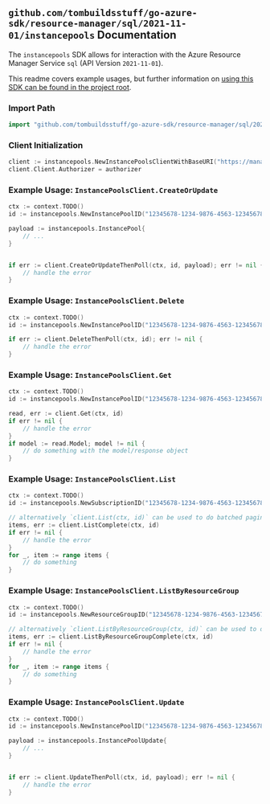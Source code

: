 
## `github.com/tombuildsstuff/go-azure-sdk/resource-manager/sql/2021-11-01/instancepools` Documentation

The `instancepools` SDK allows for interaction with the Azure Resource Manager Service `sql` (API Version `2021-11-01`).

This readme covers example usages, but further information on [using this SDK can be found in the project root](https://github.com/tombuildsstuff/go-azure-sdk/tree/main/docs).

### Import Path

```go
import "github.com/tombuildsstuff/go-azure-sdk/resource-manager/sql/2021-11-01/instancepools"
```


### Client Initialization

```go
client := instancepools.NewInstancePoolsClientWithBaseURI("https://management.azure.com")
client.Client.Authorizer = authorizer
```


### Example Usage: `InstancePoolsClient.CreateOrUpdate`

```go
ctx := context.TODO()
id := instancepools.NewInstancePoolID("12345678-1234-9876-4563-123456789012", "example-resource-group", "instancePoolValue")

payload := instancepools.InstancePool{
	// ...
}


if err := client.CreateOrUpdateThenPoll(ctx, id, payload); err != nil {
	// handle the error
}
```


### Example Usage: `InstancePoolsClient.Delete`

```go
ctx := context.TODO()
id := instancepools.NewInstancePoolID("12345678-1234-9876-4563-123456789012", "example-resource-group", "instancePoolValue")

if err := client.DeleteThenPoll(ctx, id); err != nil {
	// handle the error
}
```


### Example Usage: `InstancePoolsClient.Get`

```go
ctx := context.TODO()
id := instancepools.NewInstancePoolID("12345678-1234-9876-4563-123456789012", "example-resource-group", "instancePoolValue")

read, err := client.Get(ctx, id)
if err != nil {
	// handle the error
}
if model := read.Model; model != nil {
	// do something with the model/response object
}
```


### Example Usage: `InstancePoolsClient.List`

```go
ctx := context.TODO()
id := instancepools.NewSubscriptionID("12345678-1234-9876-4563-123456789012")

// alternatively `client.List(ctx, id)` can be used to do batched pagination
items, err := client.ListComplete(ctx, id)
if err != nil {
	// handle the error
}
for _, item := range items {
	// do something
}
```


### Example Usage: `InstancePoolsClient.ListByResourceGroup`

```go
ctx := context.TODO()
id := instancepools.NewResourceGroupID("12345678-1234-9876-4563-123456789012", "example-resource-group")

// alternatively `client.ListByResourceGroup(ctx, id)` can be used to do batched pagination
items, err := client.ListByResourceGroupComplete(ctx, id)
if err != nil {
	// handle the error
}
for _, item := range items {
	// do something
}
```


### Example Usage: `InstancePoolsClient.Update`

```go
ctx := context.TODO()
id := instancepools.NewInstancePoolID("12345678-1234-9876-4563-123456789012", "example-resource-group", "instancePoolValue")

payload := instancepools.InstancePoolUpdate{
	// ...
}


if err := client.UpdateThenPoll(ctx, id, payload); err != nil {
	// handle the error
}
```
